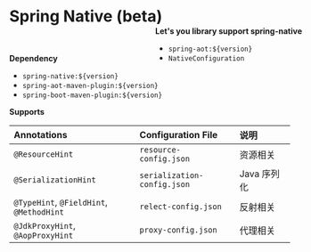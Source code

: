 # Spring Native (beta)

&nbsp;

**Dependency**

- `spring-native:${version}`
- `spring-aot-maven-plugin:${version}`
- `spring-boot-maven-plugin:${version}`


**Supports**

| Annotations                              | Configuration File          | 说明                                    |
| :--------------------------------------- | :-------------------------- | :-------------------------------------- |
| `@ResourceHint`                          | `resource-config.json`      | 资源相关                                |
| `@SerializationHint`                     | `serialization-config.json` | Java 序列化 &nbsp; &nbsp; &nbsp; &nbsp; |
| `@TypeHint`, `@FieldHint`, `@MethodHint` | `relect-config.json`        | 反射相关                                |
| `@JdkProxyHint`, `@AopProxyHint`         | `proxy-config.json`         | 代理相关                                |

<div class="more-options">

**Let's you library support spring-native**

- `spring-aot:${version}`
- `NativeConfiguration`

</div>

<style>
  .more-options {
    position: absolute;
    right: 50px;
    top: 110px;
    width: 420px;
  }
</style>
